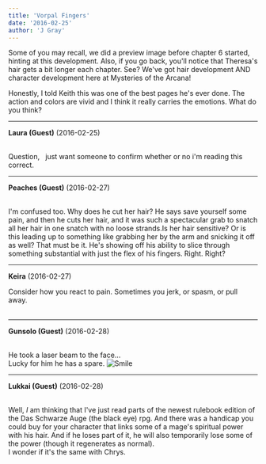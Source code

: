 ```yaml
---
title: 'Vorpal Fingers'
date: '2016-02-25'
author: 'J Gray'
---
```


<p>Some of you may recall, we did a preview image before chapter 6 started, hinting at this development. Also, if you go back, you'll notice that Theresa's hair gets a bit longer each chapter. See? We've got hair development AND character development here at Mysteries of the Arcana!</p><p>Honestly, I told Keith this was one of the best pages he's ever done. The action and colors are vivid and I think it really carries the emotions. What do you think? </p>

---
**Laura (Guest)** (2016-02-25)

<br> Question, &nbsp; just want someone to confirm whether or no i'm reading this correct.

---
**Peaches (Guest)** (2016-02-27)

<br>I'm confused too. Why does he cut her hair? He says save yourself some pain, and then he cuts her hair, and it was such a spectacular grab to snatch all her hair in one snatch with no loose strands.Is her hair sensitive? Or is this leading up to something like grabbing her by the arm and snicking it off as well? That must be it. He's showing off his ability to slice through something substantial with just the flex of his fingers. Right. Right?

---
**Keira** (2016-02-27)

Consider how you react to pain. Sometimes you jerk, or spasm, or pull away.<br><br>

---
**Gunsolo (Guest)** (2016-02-28)

<br> He took a laser beam to the face...<br>Lucky for him he has a spare. <img src="//smilies/smile.gif" alt="Smile" border="0"><br>

---
**Lukkai (Guest)** (2016-02-28)

<br> Well, <i>I</i> am thinking that I've just read parts of the newest rulebook edition of the Das Schwarze Auge (the black eye) rpg. And there was a handicap you could buy for your character that links some of a mage's spiritual power with his hair. And if he loses part of it, he will also temporarily lose some of the power (though it regenerates as normal).<br>I wonder if it's the same with Chrys.<br>

